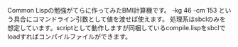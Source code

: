 Common Lispの勉強がてらに作ってみたBMI計算機です。
-kg 46 -cm 153 という具合にコマンドライン引数として値を渡せば使えます。
処理系はsbclのみを想定しています。scriptとして動作しますが同梱しているcompile.lispをsbclでloadすればコンパイルファイルができます。

